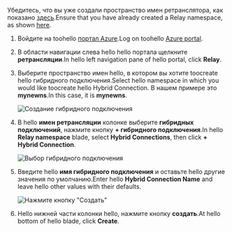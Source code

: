 <span data-ttu-id="76c9d-101">Убедитесь, что вы уже создали пространство имен ретранслятора, как показано [здесь][namespace-how-to].</span><span class="sxs-lookup"><span data-stu-id="76c9d-101">Ensure that you have already created a Relay namespace, as shown [here][namespace-how-to].</span></span>

1. <span data-ttu-id="76c9d-102">Войдите на toohello [портал Azure](https://portal.azure.com).</span><span class="sxs-lookup"><span data-stu-id="76c9d-102">Log on toohello [Azure portal](https://portal.azure.com).</span></span>
2. <span data-ttu-id="76c9d-103">В области навигации слева hello hello портала щелкните **ретрансляции**.</span><span class="sxs-lookup"><span data-stu-id="76c9d-103">In hello left navigation pane of hello portal, click **Relay**.</span></span>
3. <span data-ttu-id="76c9d-104">Выберите пространство имен hello, в котором вы хотите toocreate hello гибридного подключения.</span><span class="sxs-lookup"><span data-stu-id="76c9d-104">Select hello namespace in which you would like toocreate hello Hybrid Connection.</span></span> <span data-ttu-id="76c9d-105">В нашем примере это **mynewns**.</span><span class="sxs-lookup"><span data-stu-id="76c9d-105">In this case, it is **mynewns**.</span></span>
   
    ![Создание гибридного подключения](./media/relay-create-hybrid-connection-portal/create-hc-1.png)
4. <span data-ttu-id="76c9d-107">В hello **имен ретрансляции** колонке выберите **гибридных подключений**, нажмите кнопку **+ гибридного подключения**.</span><span class="sxs-lookup"><span data-stu-id="76c9d-107">In hello **Relay namespace** blade, select **Hybrid Connections**, then click **+ Hybrid Connection**.</span></span>
   
    ![Выбор гибридного подключения](./media/relay-create-hybrid-connection-portal/create-hc-2.png)
5. <span data-ttu-id="76c9d-109">Введите hello **имя гибридного подключения** и оставьте hello другие значения по умолчанию.</span><span class="sxs-lookup"><span data-stu-id="76c9d-109">Enter hello **Hybrid Connection Name** and leave hello other values with their defaults.</span></span>
   
    ![Нажмите кнопку "Создать"](./media/relay-create-hybrid-connection-portal/create-hc-3.png)
6. <span data-ttu-id="76c9d-111">Hello нижней части колонки hello, нажмите кнопку **создать**.</span><span class="sxs-lookup"><span data-stu-id="76c9d-111">At hello bottom of hello blade, click **Create**.</span></span>

[namespace-how-to]: ../articles/service-bus-relay/relay-create-namespace-portal.md 